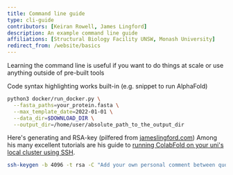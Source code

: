 ```yaml
---
title: Command line guide 
type: cli-guide 
contributors: [Keiran Rowell, James Lingford]
description: An example command line guide   
affiliations: [Structural Biology Facility UNSW, Monash University]
redirect_from: /website/basics
---
```


Learning the command line is useful if you want to do things at scale or use anything outside of pre-built tools 


Code syntax highlighting works built-in (e.g. snippet to run AlphaFold)

```bash
python3 docker/run_docker.py \
  --fasta_paths=your_protein.fasta \
  --max_template_date=2022-01-01 \
  --data_dir=$DOWNLOAD_DIR \
  --output_dir=/home/user/absolute_path_to_the_output_dir
```


Here's generating and RSA-key (pilfered from [jameslingford.com](jameslingford.com)) 
Among his many excellent tutorials are his guide to [running ColabFold on your uni's local cluster using SSH](https://www.jameslingford.com/blog/colabfold-hpc-ssh-howto/). 

```bash
ssh-keygen -b 4096 -t rsa -C "Add your own personal comment between quotes"
```
